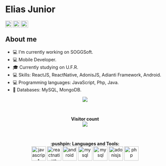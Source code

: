 # Elias Junior

<a href="https://twitter.com/ninojuniornino">
  <img align="left" alt="Elias's Twitter" width="22px" src="https://cdn.jsdelivr.net/npm/simple-icons@v3/icons/twitter.svg" />
</a>

<a href="https://www.linkedin.com/in/elias-junior-9b1191164">
  <img align="left" alt="Elias's Linkdein" width="22px" src="https://cdn.jsdelivr.net/npm/simple-icons@v3/icons/linkedin.svg" />
</a>

<a href="https://github.com/EliasJuniorNino">
  <img align="left" alt="Elias's Github" width="22px" src="https://cdn.jsdelivr.net/npm/simple-icons@v3/icons/github.svg" />
</a>

<br>

## About me

- 💻 I’m currently working on SOGGSoft.
- 💻 Mobile Developer.
- 🎓 Currently studying on U.F.R.
- 💻 Skills: ReactJS, ReactNative, AdonisJS, Adianti Framework, Android.
- 💻 Programming languages: JavaScript, Php, Java.
- 💾 Databases: MySQL, MongoDB.

<p align="center"> 
  <a href="https://github.com/EliasJuniorNino">
    <img align="center" src="https://github-readme-stats.vercel.app/api/top-langs/?username=EliasJuniorNino&layout=compact" />
  </a>
</p>

<br>

<p align="center"> 
  <b>Visitor count</b><br>
  <img src="https://profile-counter.glitch.me/EliasJuniorNino/count.svg" />
</p>

<br>

<p align="center">
  <b>:pushpin: Languages and Tools: </b>
  
  <br />
  
  <span title="JavaScript">
    <img src="https://cdn.jsdelivr.net/npm/simple-icons@v3/icons/javascript.svg" alt="javascript" width="45px" height="45px"/>
  </span>
  
  <span title="React Native">
    <img src="https://cdn.jsdelivr.net/npm/simple-icons@v3/icons/react.svg" alt="reactnative" width="45px" height="45px"/>
  </span>

  <span title="Styled Components">
    <img src="https://cdn.jsdelivr.net/npm/simple-icons@v3/icons/styled-components.svg" alt="android" width="45px" height="45px"/> 
  </span>
  
  <span title="Redux">
    <img src="https://cdn.jsdelivr.net/npm/simple-icons@v3/icons/redux.svg" alt="mysql" width="45px" height="45px"/>
  </span>
  
  <span title="MongoDB">
    <img src="https://cdn.jsdelivr.net/npm/simple-icons@v3/icons/mongodb.svg" alt="mysql" width="45px" height="45px"/>
  </span>
  
  <span title="AdonisJS">
    <img src="https://cdn.jsdelivr.net/npm/simple-icons@v3/icons/adonisjs.svg" alt="adonisjs" width="45px" height="45px"/>
  </span>
  
  <span title="Visual Studio Code">
    <img src="https://cdn.jsdelivr.net/npm/simple-icons@v3/icons/visualstudiocode.svg" alt="php" width="45px" height="45px"/>
  </span>
  
<p/>
